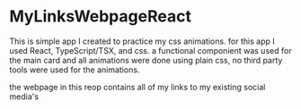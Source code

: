 # MyLinksWebpageReact
This is simple app I created to practice my css animations. for this app I used React, TypeScript/TSX, and css.
a functional componient was used for the main card and all animations were done using plain css, no third party tools were used for the animations.


the webpage in this reop contains all of my links to my existing social media's

